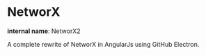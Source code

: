 # NetworX

**internal name**: NetworX2

A complete rewrite of NetworX in AngularJs using GitHub Electron.
